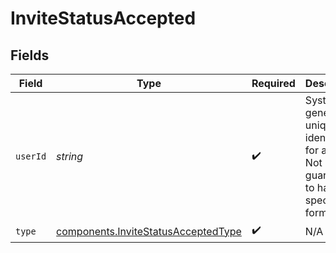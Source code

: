 # InviteStatusAccepted


## Fields

| Field                                                                                      | Type                                                                                       | Required                                                                                   | Description                                                                                | Example                                                                                    |
| ------------------------------------------------------------------------------------------ | ------------------------------------------------------------------------------------------ | ------------------------------------------------------------------------------------------ | ------------------------------------------------------------------------------------------ | ------------------------------------------------------------------------------------------ |
| `userId`                                                                                   | *string*                                                                                   | :heavy_check_mark:                                                                         | System generated unique identifier for a user. Not guaranteed to have a specific format.   | auth0\|646bdf96f7fb73d04c8c84db                                                            |
| `type`                                                                                     | [components.InviteStatusAcceptedType](../../models/components/invitestatusacceptedtype.md) | :heavy_check_mark:                                                                         | N/A                                                                                        |                                                                                            |